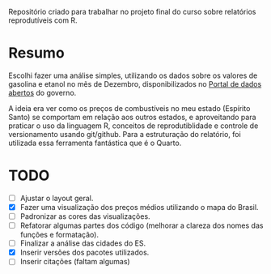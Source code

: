 Repositório criado para trabalhar no projeto final do curso sobre relatórios reprodutíveis com R.

# Resumo

Escolhi fazer uma análise simples, utilizando os dados sobre os valores de gasolina e etanol no mẽs de Dezembro, disponibilizados no [Portal de dados abertos](https://dados.gov.br/dados/conjuntos-dados/serie-historica-de-precos-de-combustiveis-e-de-glp) do governo. 

A ideia era ver como os preços de combustíveis no meu estado (Espírito Santo) se comportam em relação aos outros estados, e aproveitando para praticar o uso da linguagem R, conceitos de reprodutiblidade e controle de versionamento usando git/github. Para a estruturação do relatório, foi utilizada essa ferramenta fantástica que é o Quarto. 

# TODO

- [ ] Ajustar o layout geral.
- [x] Fazer uma visualização dos preços médios utilizando o mapa do Brasil.
- [ ] Padronizar as cores das visualizações.
- [ ] Refatorar algumas partes dos código (melhorar a clareza dos nomes das funções e formatação).
- [ ] Finalizar a análise das cidades do ES.
- [x] Inserir versões dos pacotes utilizados.
- [ ] Inserir citações (faltam algumas) 
